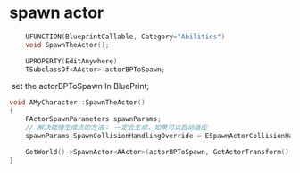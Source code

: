# spawn actor

```C++
	UFUNCTION(BlueprintCallable, Category="Abilities")
	void SpawnTheActor();

	UPROPERTY(EditAnywhere)
	TSubclassOf<AActor> actorBPToSpawn;
```

​	set the actorBPToSpawn In BluePrint;

```C++
void AMyCharacter::SpawnTheActor()
{
	FActorSpawnParameters spawnParams;
	// 解决碰撞生成点的方法： 一定会生成，如果可以启动适应
	spawnParams.SpawnCollisionHandlingOverride = ESpawnActorCollisionHandlingMethod::AdjustIfPossibleButAlwaysSpawn;

	GetWorld()->SpawnActor<AActor>(actorBPToSpawn, GetActorTransform(), spawnParams);
}
```

